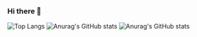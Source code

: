 ### Hi there 👋

![Top Langs](https://github-readme-stats.vercel.app/api/top-langs/?username=KirillNizhnik&layout=compact)
![Anurag's GitHub stats](https://github-readme-stats.vercel.app/api?username=KirillNizhnik)
![Anurag's GitHub stats](https://github-readme-stats.vercel.app/api?username=anuraghazra)

